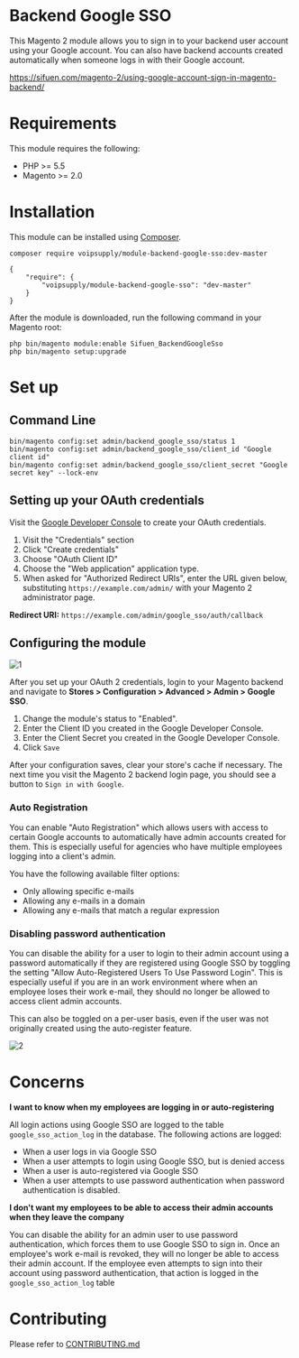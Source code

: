 # Backend Google SSO

This Magento 2 module allows you to sign in to your backend user account using your Google account. You can also have backend accounts created automatically when someone logs in with their Google account.

https://sifuen.com/magento-2/using-google-account-sign-in-magento-backend/

# Requirements

This module requires the following:

* PHP >= 5.5
* Magento >= 2.0

# Installation

This module can be installed using [Composer](https://getcomposer.org/).

```
composer require voipsupply/module-backend-google-sso:dev-master
```

```
{
    "require": {
        "voipsupply/module-backend-google-sso": "dev-master"
    }
}
```

After the module is downloaded, run the following command in your Magento root:

```
php bin/magento module:enable Sifuen_BackendGoogleSso
php bin/magento setup:upgrade
```

# Set up

## Command Line
```
bin/magento config:set admin/backend_google_sso/status 1
bin/magento config:set admin/backend_google_sso/client_id "Google client id"
bin/magento config:set admin/backend_google_sso/client_secret "Google secret key" --lock-env
```

## Setting up your OAuth credentials

Visit the [Google Developer Console](https://console.developers.google.com/) to create your OAuth credentials.

1. Visit the "Credentials" section
2. Click "Create credentials"
3. Choose "OAuth Client ID"
4. Choose the "Web application" application type.
5. When asked for "Authorized Redirect URIs", enter the URL given below, substituting `https://example.com/admin/` with your 
Magento 2 administrator page.

**Redirect URI:** `https://example.com/admin/google_sso/auth/callback`

## Configuring the module

![1](https://i.imgur.com/26ird7f.png)

After you set up your OAuth 2 credentials, login to your Magento backend and navigate to **Stores > Configuration > Advanced > Admin > Google SSO**.

1. Change the module's status to "Enabled".
2. Enter the Client ID you created in the Google Developer Console.
3. Enter the Client Secret you created in the Google Developer Console.
4. Click `Save`

After your configuration saves, clear your store's cache if necessary. The next time you visit the Magento 2 backend login page, you should see a button to `Sign in with Google`.

### Auto Registration

You can enable "Auto Registration" which allows users with access to certain Google accounts to automatically have admin accounts created for them. This is especially useful for agencies who have multiple employees logging into a client's admin. 

You have the following available filter options:

* Only allowing specific e-mails
* Allowing any e-mails in a domain
* Allowing any e-mails that match a regular expression


### Disabling password authentication

You can disable the ability for a user to login to their admin account using a password automatically if they are registered using Google SSO by toggling the setting "Allow Auto-Registered Users To Use Password Login".
This is especially useful if you are in an work environment where when an employee loses their work e-mail, they should no longer be allowed to access client admin accounts.

This can also be toggled on a per-user basis, even if the user was not originally created using the auto-register feature.

![2](https://i.imgur.com/6fr3ZcW.png)


# Concerns

**I want to know when my employees are logging in or auto-registering**

All login actions using Google SSO are logged to the table `google_sso_action_log` in the database. The following actions are logged:

* When a user logs in via Google SSO
* When a user attempts to login using Google SSO, but is denied access
* When a user is auto-registered via Google SSO
* When a user attempts to use password authentication when password authentication is disabled.

**I don't want my employees to be able to access their admin accounts when they leave the company**

You can disable the ability for an admin user to use password authentication, which forces them to use Google SSO to sign in.
Once an employee's work e-mail is revoked, they will no longer be able to access their admin account. If the employee even attempts
to sign into their account using password authentication, that action is logged in the `google_sso_action_log` table


# Contributing

Please refer to [CONTRIBUTING.md](CONTRIBUTING.md)
